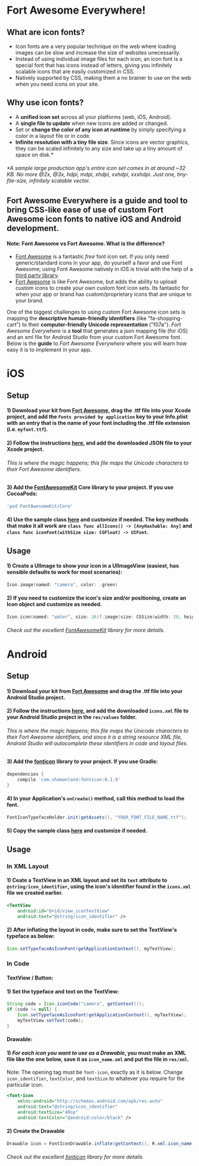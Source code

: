 # Fort Awesome Everywhere!

## What are icon fonts?
* Icon fonts are a very popular technique on the web where loading images can be slow and increase the size of websites unecessarily. 
* Instead of using individual image files for each icon, an icon font is a special font that has icons instead of letters, giving you infinitely scalable icons that are easily customized in CSS.
* Natively supported by CSS, making them a no brainer to use on the web when you need icons on your site. 

## Why use icon fonts?
* A **unified icon set** across all your platforms (web, iOS, Android). 
* A **single file to update** when new icons are added or changed. 
* Set or **change the color of any icon at runtime** by simply specifying a color in a layout file or in code.
* **Infinite resolution with a tiny file size**. Since icons are vector graphics, they can be scaled infinitely to any size and take up a tiny amount of space on disk.*

###### *A sample large production app's entire icon set comes in at around ~32 KB. No more @2x, @3x, hdpi, mdpi, xhdpi, xxhdpi, xxxhdpi. Just one, tiny-file-size, infinitely scalable vector. 



## Fort Awesome Everywhere is a **guide** and **tool** to bring CSS-like ease of use of custom Fort Awesome icon fonts to native iOS and Android development. 

#### Note: Font Awesome vs Fort Awesome. What is the difference? 
* [Font Awesome](http://fontawesome.io/) is a fantastic _free_ font icon set. If you only need generic/standard icons in your app, do yourself a favor and use Font Awesome; using Font Awesome natively in iOS is trivial with the help of a [third party library](https://github.com/PrideChung/FontAwesomeKit). 
* [Fort Awesome](https://fortawesome.com) is like Font Awesome, but adds the ability to upload custom icons to create your own custom font icon sets. Its fantastic for when your app or brand has custom/proprietary icons that are unique to your brand.

One of the biggest challenges to using custom Fort Awesome icon sets is mapping the **descriptive human-friendly identifiers** (like "fa-shopping-cart") to their **computer-friendly Unicode representation** ("f07a"). _Fort Awesome Everywhere_ is a **tool** that generates a json mapping file (for iOS) and an xml file for Android Studio from your custom Fort Awesome font. Below is the **guide** to _Fort Awesome Everywhere_ where you will learn how easy it is to implement in your app.



# iOS

## Setup 

#### 1) Download your kit from [Fort Awesome](https://fortawesome.com/kits/), drag the .ttf file into your Xcode project, and add the `Fonts provided by application` key to your Info.plist with an entry that is the name of your font including the .ttf file extension (i.e. `myfont.ttf`). 



#### 2) Follow the instructions [here](https://dockwa.github.io/fort-awesome-everywhere/), and add the downloaded JSON file to your Xcode project.
###### _This is where the magic happens; this file maps the Unicode characters to their Fort Awesome identifiers._




#### 3) Add the [FontAwesomeKit](https://github.com/PrideChung/FontAwesomeKit) Core library to your project. If you use CocoaPods:
```ruby
'pod FontAwesomeKit/Core'
```

#### 4) Use the sample class [here](https://github.com/dockwa/fort-awesome-everywhere/blob/gh-pages/Icon.swift) and customize if needed. The key methods that make it all work are ```class func allIcons() -> [AnyHashable: Any]``` and ```class func iconFont(withSize size: CGFloat) -> UIFont```. 


## Usage


#### 1) Create a UIImage to show your icon in a UIImageView (easiest, has sensible defaults to work for most scenarios): 
```swift 
Icon.image(named: "camera", color: .green)
```

#### 2) If you need to customize the icon's size and/or positioning, create an Icon object and customize as needed.
```swift
Icon.icon(named: "water", size: 26)?.image(size: CGSize(width: 20, height: 20), color: .blue)
```

###### Check out the excellent [FontAwesomeKit](https://github.com/PrideChung/FontAwesomeKit#example-usage) library for more details. 







# Android

## Setup 

#### 1) Download your kit from [Fort Awesome](https://fortawesome.com/kits/) and drag the .ttf file into your Android Studio project. 


#### 2) Follow the instructions [here](https://dockwa.github.io/fort-awesome-everywhere/), and add the downloaded ```icons.xml``` file to your Android Studio project in the ```res/values``` folder.
###### _This is where the magic happens; this file maps the Unicode characters to their Fort Awesome identifiers, and since it is a string resource XML file, Android Studio will autocomplete these identifiers in code and layout files._


#### 3) Add the [fonticon](https://github.com/shamanland/fonticon#gradle-dependency) library to your project. If you use Gradle:
```groovy
dependencies {
    compile 'com.shamanland:fonticon:0.1.9'
}
```

#### 4) In your Application's ```onCreate()``` method, call this method to load the font. 
```java 
FontIconTypefaceHolder.init(getAssets(), "YOUR_FONT_FILE_NAME.ttf");
```

#### 5) Copy the sample class [here](https://github.com/dockwa/fort-awesome-everywhere/blob/gh-pages/Icon.java) and customize if needed.


## Usage

### In XML Layout

#### 1) Ceate a TextView in an XML layout and set its ```text``` attribute to ```@string/icon_identifier```, using the icon's identifier found in the ```icons.xml``` file we created earlier.
```xml
<TextView
    android:id="@+id/view_iconTextView"
    android:text="@string/icon_identifier" />
```


#### 2) After inflating the layout in code, make sure to set the TextView's typeface as below:
```java
Icon.setTypefaceAsIconFont(getApplicationContext(), myTextView);
```


### In Code

#### TextView / Button:
 
#### 1) Set the typeface and text on the TextView:
```java
String code = Icon.iconCode("camera", getContext());
if (code != null) {
    Icon.setTypefaceAsIconFont(getApplicationContext(), myTextView);
    myTextView.setText(code);
}
```

#### Drawable:

#### 1) _For each icon you want to use as a Drawable_, you must make an XML file like the one below, save it as ```icon_name.xml``` and put the file in ```res/xml```. 
Note: The opening tag must be ```font-icon```, exactly as it is below. Change ```icon_identifier```, ```textColor```, and ```textSize``` to whatever you require for the particular icon. 

```xml
<font-icon
    xmlns:android="http://schemas.android.com/apk/res-auto"
    android:text="@string/icon_identifier"
    android:textSize="40sp"
    android:textColor="@android:color/black" />
```

#### 2) Create the Drawable
```java
Drawable icon = FontIconDrawable.inflate(getContext(), R.xml.icon_name);
```
###### Check out the excellent [fonticon](https://github.com/shamanland/fonticon#usage) library for more details.

